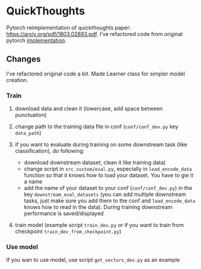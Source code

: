 # QuickThoughts

Pytorch reimplementation of quickthoughts paper: https://arxiv.org/pdf/1803.02893.pdf. I've refactored code from 
original pytorch [implementation](https://github.com/jcaip/quickthoughts). 

## Changes

I've refactored original code a bit. Made Learner class for simpler model creation. 
### Train

1. download data and clean it (lowercase, add space between punctuation)
2. change path to the training data file in conf (`conf/conf_dev.py` key `data_path`)
3. if you want to evaluate during training on some downstream task (like classification), do following:

      - download downstream dataset, clean it like training data)
      - change script in `src_custom/eval.py`, especially in `load_encode_data` function so that it knows 
      how to load your dataset. You have to gie it a name
      - add the name of your dataset to your conf (`conf/conf_dev.py`) in the key `downstream_eval_datasets` 
      (you can add multiple downstream tasks, just make sure you add them to the conf and `load_encode_data` 
      knows how to read in the data). During training downstream performance is saved/displayed
4. train model (example script `train_dev.py` or if you want to train from checkpoint `train_dev_from_checkpoint.py`)

### Use model

If you wan to use model, use script `get_vectors_dev.py` as an example
     


